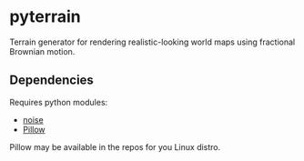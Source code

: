 # pyterrain
Terrain generator for rendering realistic-looking world maps using fractional Brownian motion.

## Dependencies
Requires python modules:
- [noise](https://pypi.python.org/pypi/noise/)
- [Pillow](https://pypi.python.org/pypi/Pillow/2.7.0)

Pillow may be available in the repos for you Linux distro.
